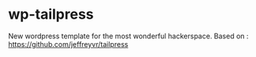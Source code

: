 # wp-tailpress
New wordpress template for the most wonderful hackerspace. 
Based on : https://github.com/jeffreyvr/tailpress
